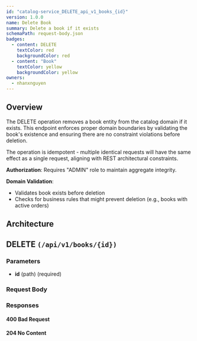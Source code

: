 ```yaml
---
id: "catalog-service_DELETE_api_v1_books_{id}"
version: 1.0.0
name: Delete Book
summary: Delete a book if it exists
schemaPath: request-body.json
badges:
  - content: DELETE
    textColor: red
    backgroundColor: red
  - content: "Book"
    textColor: yellow
    backgroundColor: yellow
owners:
  - nhanxnguyen
---
```


## Overview

The DELETE operation removes a book entity from the catalog domain if it exists. This endpoint enforces proper domain boundaries by validating the book's existence and ensuring there are no constraint violations before deletion.

The operation is idempotent - multiple identical requests will have the same effect as a single request, aligning with REST architectural constraints.

**Authorization**: Requires "ADMIN" role to maintain aggregate integrity.

**Domain Validation**:

- Validates book exists before deletion
- Checks for business rules that might prevent deletion (e.g., books with active orders)

## Architecture

<NodeGraph />

## DELETE `(/api/v1/books/{id})`

### Parameters

- **id** (path) (required)

### Request Body

<SchemaViewer file="request-body.json" maxHeight="500" id="request-body" />

### Responses

#### <span className="text-orange-500">400 Bad Request</span>

<SchemaViewer file="response-400.json" maxHeight="500" id="response-400" />

#### <span className="text-green-500">204 No Content</span>
